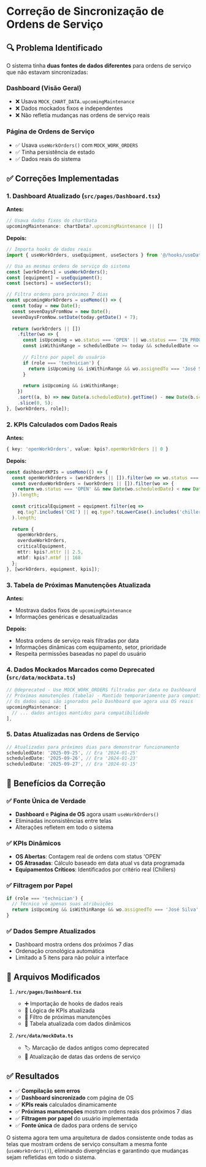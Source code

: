 # Correção de Sincronização de Ordens de Serviço

## 🔍 Problema Identificado

O sistema tinha **duas fontes de dados diferentes** para ordens de serviço que não estavam sincronizadas:

### Dashboard (Visão Geral)
- ❌ Usava `MOCK_CHART_DATA.upcomingMaintenance` 
- ❌ Dados mockados fixos e independentes
- ❌ Não refletia mudanças nas ordens de serviço reais

### Página de Ordens de Serviço
- ✅ Usava `useWorkOrders()` com `MOCK_WORK_ORDERS`
- ✅ Tinha persistência de estado
- ✅ Dados reais do sistema

## ✅ Correções Implementadas

### 1. Dashboard Atualizado (`src/pages/Dashboard.tsx`)

**Antes:**
```typescript
// Usava dados fixos do chartData
upcomingMaintenance: chartData?.upcomingMaintenance || []
```

**Depois:**
```typescript
// Importa hooks de dados reais
import { useWorkOrders, useEquipment, useSectors } from '@/hooks/useDataTemp';

// Usa as mesmas ordens de serviço do sistema
const [workOrders] = useWorkOrders();
const [equipment] = useEquipment();
const [sectors] = useSectors();

// Filtra ordens para próximos 7 dias
const upcomingWorkOrders = useMemo(() => {
  const today = new Date();
  const sevenDaysFromNow = new Date();
  sevenDaysFromNow.setDate(today.getDate() + 7);
  
  return (workOrders || [])
    .filter(wo => {
      const isUpcoming = wo.status === 'OPEN' || wo.status === 'IN_PROGRESS';
      const isWithinRange = scheduledDate >= today && scheduledDate <= sevenDaysFromNow;
      
      // Filtro por papel do usuário
      if (role === 'technician') {
        return isUpcoming && isWithinRange && wo.assignedTo === 'José Silva';
      }
      
      return isUpcoming && isWithinRange;
    })
    .sort((a, b) => new Date(a.scheduledDate).getTime() - new Date(b.scheduledDate).getTime())
    .slice(0, 5);
}, [workOrders, role]);
```

### 2. KPIs Calculados com Dados Reais

**Antes:**
```typescript
{ key: 'openWorkOrders', value: kpis?.openWorkOrders || 0 }
```

**Depois:**
```typescript
const dashboardKPIs = useMemo(() => {
  const openWorkOrders = (workOrders || []).filter(wo => wo.status === 'OPEN').length;
  const overdueWorkOrders = (workOrders || []).filter(wo => {
    return wo.status === 'OPEN' && new Date(wo.scheduledDate) < new Date();
  }).length;
  
  const criticalEquipment = equipment.filter(eq => 
    eq.tag?.includes('CHI') || eq.type?.toLowerCase().includes('chiller')
  ).length;
  
  return {
    openWorkOrders,
    overdueWorkOrders,
    criticalEquipment,
    mttr: kpis?.mttr || 2.5,
    mtbf: kpis?.mtbf || 168
  };
}, [workOrders, equipment, kpis]);
```

### 3. Tabela de Próximas Manutenções Atualizada

**Antes:**
- Mostrava dados fixos de `upcomingMaintenance`
- Informações genéricas e desatualizadas

**Depois:**
- Mostra ordens de serviço reais filtradas por data
- Informações dinâmicas com equipamento, setor, prioridade
- Respeitа permissões baseadas no papel do usuário

### 4. Dados Mockados Marcados como Deprecated (`src/data/mockData.ts`)

```typescript
// @deprecated - Use MOCK_WORK_ORDERS filtradas por data no Dashboard
// Próximas manutenções (tabela) - Mantido temporariamente para compatibilidade
// Os dados aqui são ignorados pelo Dashboard que agora usa OS reais
upcomingMaintenance: [
  // ... dados antigos mantidos para compatibilidade
],
```

### 5. Datas Atualizadas nas Ordens de Serviço

```typescript
// Atualizadas para próximos dias para demonstrar funcionamento
scheduledDate: '2025-09-25', // Era '2024-01-25'
scheduledDate: '2025-09-26', // Era '2024-01-23' 
scheduledDate: '2025-09-27', // Era '2024-01-15'
```

## 🎯 Benefícios da Correção

### ✅ Fonte Única de Verdade
- **Dashboard** e **Página de OS** agora usam `useWorkOrders()`
- Eliminadas inconsistências entre telas
- Alterações refletem em todo o sistema

### ✅ KPIs Dinâmicos
- **OS Abertas**: Contagem real de ordens com status 'OPEN'
- **OS Atrasadas**: Cálculo baseado em data atual vs data programada
- **Equipamentos Críticos**: Identificados por critério real (Chillers)

### ✅ Filtragem por Papel
```typescript
if (role === 'technician') {
  // Técnico vê apenas suas atribuições
  return isUpcoming && isWithinRange && wo.assignedTo === 'José Silva';
}
```

### ✅ Dados Sempre Atualizados
- Dashboard mostra ordens dos próximos 7 dias
- Ordenação cronológica automática
- Limitado a 5 itens para não poluir a interface

## 🔧 Arquivos Modificados

1. **`/src/pages/Dashboard.tsx`**
   - ➕ Importação de hooks de dados reais
   - 🔄 Lógica de KPIs atualizada
   - 🔄 Filtro de próximas manutenções
   - 🔄 Tabela atualizada com dados dinâmicos

2. **`/src/data/mockData.ts`**
   - 🏷️ Marcação de dados antigos como deprecated
   - 📅 Atualização de datas das ordens de serviço

## ✅ Resultados

- ✅ **Compilação sem erros**
- ✅ **Dashboard sincronizado** com página de OS
- ✅ **KPIs reais** calculados dinamicamente  
- ✅ **Próximas manutenções** mostram ordens reais dos próximos 7 dias
- ✅ **Filtragem por papel** do usuário implementada
- ✅ **Fonte única** de dados para ordens de serviço

O sistema agora tem uma arquitetura de dados consistente onde todas as telas que mostram ordens de serviço consultam a mesma fonte (`useWorkOrders()`), eliminando divergências e garantindo que mudanças sejam refletidas em todo o sistema.
